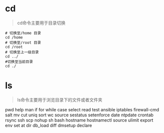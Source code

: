 # cd
> cd命令主要用于目录切换

```shell
# 切换至/home 目录
cd /home
# 切换至/root 目录
cd /root
# 切换至上一级目录
cd ../
#切换至当前目录
cd ./
```

# ls
> ls命令主要用于浏览目录下的文件或者文件夹


pwd
help
man
if
for
while
case
select
read
test
ansible
iptables
firewall-cmd
salt
mv
cut
uniq
sort
wc
source
sestatus
setenforce
date
ntpdate
crontab
rsync
ssh
scp
nohup
sh
bash
hostname
hostnamectl
source
ulimit
export
env
set
at
dir
db_load
diff
dmsetup
declare

